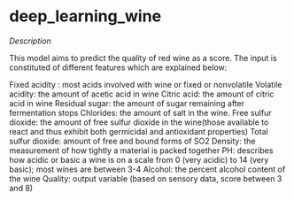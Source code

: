 # deep_learning_wine

*Description*

This model aims to predict the quality of red wine as a score. The input is constituted of different features which are explained below: 

Fixed acidity :	most acids involved with wine or fixed or nonvolatile
Volatile acidity:	the amount of acetic acid in wine
Citric acid:	the amount of citric acid in wine
Residual sugar:	the amount of sugar remaining after fermentation stops
Chlorides:	the amount of salt in the wine.
Free sulfur dioxide:	the amount of free sulfur dioxide in the wine(those available to react and thus exhibit both germicidal and antioxidant properties)
Total sulfur dioxide:	amount of free and bound forms of SO2
Density:	the measurement of how tightly a material is packed together
PH:	describes how acidic or basic a wine is on a scale from 0 (very acidic) to 14 (very basic); most wines are between 3-4
Alcohol:	the percent alcohol content of the wine
Quality:	output variable (based on sensory data, score between 3 and 8)
